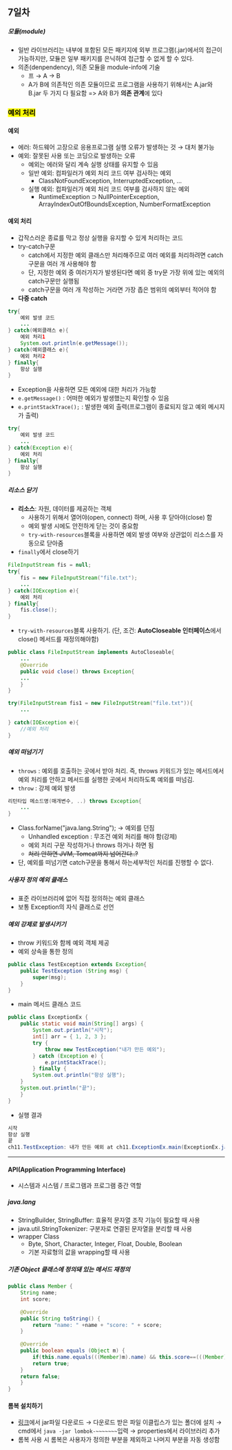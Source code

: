 ## 7일차

##### 모듈(module)
- 일반 라이브러리는 내부에 포함된 모든 패키지에 외부 프로그램(.jar)에서의 접근이 가능하지만, 모듈은 일부 패키지를 은닉하여 접근할 수 없게 할 수 있다. 
- 의존(denpendency), 의존 모듈을 module-info에 기술
	- 프 → A → B
	- A가 B에 의존적인 의존 모듈이므로 프로그램을 사용하기 위해서는 A.jar와 B.jar 두 가지 다 필요함 => A와 B가 **의존 관계**에 있다

### <mark>예외 처리</mark>

#### 예외
- 에러: 하드웨어 고장으로 응용프로그램 실행 오류가 발생하는 것 → 대처 불가능
- 예외: 잘못된 사용 또는 코딩으로 발생하는 오류
	- 예외는 에러와 달리 계속 실행 상태를 유지할 수 있음
	- 일반 예외: 컴파일러가 예외 처리 코드 여부 검사하는 예외
		- ClassNotFoundException, InterruptedException, ...
	- 실행 예외: 컴파일러가 예외 처리 코드 여부를 검사하지 않는 예외
		- RuntimeException ⊃ NullPointerException, ArrayIndexOutOfBoundsException, NumberFormatException

#### 예외 처리
- 갑작스러운 종료를 막고 정상 실행을 유지할 수 있게 처리하는 코드
- try-catch구문
	-  catch에서 지정한 예외 클래스만 처리해주므로 여러 예외를 처리하려면 catch구문을 여러 개 사용해야 함
	- 단, 지정한 예외 중 여러가지가 발생된다면 예외 중 try문 가장 위에 있는 예외의 catch구문만 실행됨
	- catch구문을 여러 개 작성하는 거라면 가장 좁은 범위의 예외부터 적어야 함
- **다중 catch**
```java
try{
	예외 발생 코드
	...
} catch(예외클래스 e){
	예외 처리1
	System.out.println(e.getMessage());
} catch(예외클래스 e){
	예외 처리2
} finally{
	항상 실행
}
```

- Exception을 사용하면 모든 예외에 대한 처리가 가능함
- `e.getMessage()` : 어떠한 예외가 발생했는지 확인할 수 있음
- `e.printStackTrace();` : 발생한 예외 출력(프로그램이 종료되지 않고 예외 메시지가 출력)
```java
try{
	예외 발생 코드
	...
} catch(Exception e){
	예외 처리
} finally{
	항상 실행
}
```


##### 리소스 닫기
- **리소스**: 자원, 데이터를 제공하는 객체
	- 사용하기 위해서 열어야(open, connect) 하며, 사용 후 닫아야(close) 함
	- 예외 발생 시에도 안전하게 닫는 것이 중요함
	- `try-with-resources`블록을 사용하면 예외 발생 여부와 상관없이 리소스를 자동으로 닫아줌
- `finally`에서 close하기
```java
FileInputStream fis = null;
try{
	fis = new FileInputStream("file.txt");
	...
} catch(IOException e){
	예외 처리
} finally{
	fis.close();
}
```
- `try-with-resources`블록 사용하기. (단, 조건: **AutoCloseable 인터페이스**에서 close() 메서드를 재정의해야함)
```java
public class FileInputStream implements AutoCloseable{
	...
	@Override
	public void close() throws Exception{
	...
	}
}
```

```java
try(FileInputStream fis1 = new FileInputStream("file.txt")){
	...
	
} catch(IOException e){
	//예외 처리
} 
```

##### 예외 떠넘기기
- `throws` : 예외를 호출하는 곳에서 받아 처리. 즉, throws 키워드가 있는 메서드에서 예외 처리를 안하고 메서드를 실행한 곳에서 처리하도록 예외를 떠넘김.
- `throw` : 강제 예외 발생
```java
리턴타입 메소드명(매개변수, ..) throws Exception{
	...
}
```
- Class.forName("java.lang.String"); -> 예외를 던짐 
	- Unhandled exception : 무조건 예외 처리를 해야 함(강제)
	- 예외 처리 구문 작성하거나 throws 하거나 하면 됨
	- ~~처리 안하면 JVM, Tomcat까지 넘어간다..?~~
- 단, 예외를 떠넘기면 catch구문을 통해서 하는세부적인 처리를 진행할 수 없다.

##### 사용자 정의 예외 클래스
- 표준 라이브러리에 없어 직접 정의하는 예외 클래스
- 보통 Exception의 자식 클래스로 선언
##### 예외 강제로 발생시키기
- throw 키워드와 함께 예외 객체 제공
- 예외 상속을 통한 정의
```java
public class TestException extends Exception{
	public TestException (String msg) {
		super(msg);
	}
}
```

- main 메서드 클래스 코드
```java
public class ExceptionEx {
	public static void main(String[] args) {
		System.out.println("시작");
		int[] arr = { 1, 2, 3 };
		try {
			throw new TestException("내가 만든 예외");
		} catch (Exception e) {
			e.printStackTrace();
		} finally {
		System.out.println("항상 실행");
	}
	System.out.println("끝");
	}
}
```

- 실행 결과
```java
시작
항상 실행
끝
ch11.TestException: 내가 만든 예외 at ch11.ExceptionEx.main(ExceptionEx.java:11)
```



-----------------
#### API(Application Programming Interface)
- 시스템과 시스템 / 프로그램과 프로그램 중간 역할 

##### java.lang
- StringBuilder, StringBuffer: 효율적 문자열 조작 기능이 필요할 때 사용
- java.util.StringTokenizer: 구분자로 연결된 문자열을 분리할 때 사용
- wrapper Class
	- Byte, Short, Character, Integer, Float, Double, Boolean
	- 기본 자료형의 값을 wrapping할 때 사용

##### 기존 Object 클래스에 정의돼 있는 메서드 재정의
```java
public class Member {
	String name;
	int score;
	
	@Override
	public String toString() {
		return "name: " +name + "score: " + score;
	}
	
	@Override
	public boolean equals (Object m) {
		if(this.name.equals(((Member)m).name) && this.score==(((Member)m).score)) {
		return true;
	}
	return false;
	}
}
```


#### 롬복 설치하기
- [링크](https://mvnrepository.com/artifact/org.projectlombok/lombok/1.18.30)에서 jar파일 다운로드 → 다운로드 받은 파일 이클립스가 있는 폴더에 설치 → cmd에서 `java -jar lombok-~~~~~~~`입력 → properties에서 라이브러리 추가
- 롬복 사용 시 롬복은 사용자가 정의한 부분을 제외하고 나머지 부분을 자동 생성함












